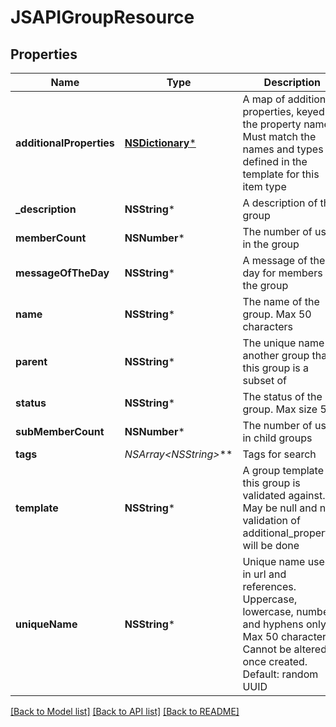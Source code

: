 # JSAPIGroupResource

## Properties
Name | Type | Description | Notes
------------ | ------------- | ------------- | -------------
**additionalProperties** | [**NSDictionary***](JSAPIProperty.md) | A map of additional properties, keyed on the property name.  Must match the names and types defined in the template for this item type | [optional] 
**_description** | **NSString*** | A description of the group | [optional] 
**memberCount** | **NSNumber*** | The number of users in the group | [optional] 
**messageOfTheDay** | **NSString*** | A message of the day for members of the group | [optional] 
**name** | **NSString*** | The name of the group. Max 50 characters | 
**parent** | **NSString*** | The unique name of another group that this group is a subset of | [optional] 
**status** | **NSString*** | The status of the group. Max size 50 | [optional] 
**subMemberCount** | **NSNumber*** | The number of users in child groups | [optional] 
**tags** | **NSArray&lt;NSString*&gt;*** | Tags for search | [optional] 
**template** | **NSString*** | A group template this group is validated against. May be null and no validation of additional_properties will be done | [optional] 
**uniqueName** | **NSString*** | Unique name used in url and references. Uppercase, lowercase, numbers and hyphens only. Max 50 characters. Cannot be altered once created. Default: random UUID | [optional] 

[[Back to Model list]](../README.md#documentation-for-models) [[Back to API list]](../README.md#documentation-for-api-endpoints) [[Back to README]](../README.md)


